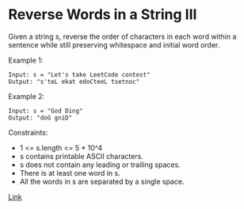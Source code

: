 # Reverse Words in a String III

Given a string s, reverse the order of characters in each word within a sentence while still preserving whitespace and initial word order.

Example 1:
```
Input: s = "Let's take LeetCode contest"
Output: "s'teL ekat edoCteeL tsetnoc"
```

Example 2:
```
Input: s = "God Ding"
Output: "doG gniD"
```

Constraints:

- 1 <= s.length <= 5 * 10^4
- s contains printable ASCII characters.
- s does not contain any leading or trailing spaces.
- There is at least one word in s.
- All the words in s are separated by a single space.

[Link](https://leetcode.com/problems/reverse-words-in-a-string-iii/)